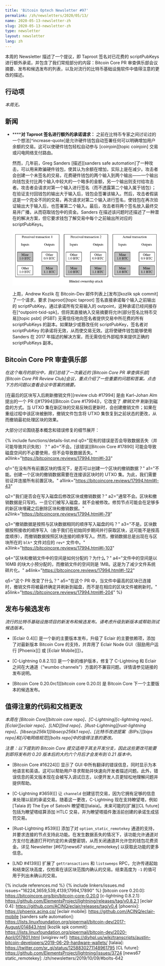 ```yaml
---
title: 'Bitcoin Optech Newsletter #97'
permalink: /zh/newsletters/2020/05/13/
name: 2020-05-13-newsletter-zh
slug: 2020-05-13-newsletter-zh
type: newsletter
layout: newsletter
lang: zh
---
```

本周的 Newsletter 描述了一个提议，即 Taproot 签名对已花费的 scriptPubKeys 进行额外承诺，并包含了我们常规部分的内容：Bitcoin Core PR 审查俱乐部会议摘要、发布和候选发布的列表，以及对流行的比特币基础设施软件中值得注意的更改的描述。

## 行动项

*本周无。*

## 新闻

- **<!--request-for-an-additional-taproot-signature-commitment-->****对 Taproot 签名进行额外的承诺请求：** 之前在比特币专家之间讨论过的一个想法[^increase-quote]是允许硬件钱包自动签署任何可以明确增加用户余额的交易。这可以使硬件钱包轻松自动参与 [coinjoin][topic coinjoin] 交易或闪电网络支付路由。

  然而，几年前，Greg Sanders [描述][sanders safe automation]了一种攻击，可以用来欺骗硬件钱包，使其认为余额在增加，实际上是在减少。攻击者会创建一个未签名的交易，花费硬件钱包的两个输入到两个输出——一个输出向钱包支付比两个输入中较大的一个略多的金额，另一个输出则支付给攻击者。攻击者会请求对第一个输入进行签名（而不透露第二个输入属于钱包）；在验证支付回钱包的输出大于输入后，钱包会签署该输入。然后，攻击者假装这是一个完全不同的交易，再次请求对第二个输入进行签名，使钱包在再次验证输出大于输入后，也签署第二个输入。最后，攻击者将两个签名放入最终交易并广播，从而窃取钱包中的资金。Sanders 在描述该问题时还描述了一种潜在的解决方案，但它要求钱包了解交易中每个之前输出所对应的 scriptPubKeys。

  ![使用假 coinjoin 欺骗硬件钱包导致资金损失的示意图](/img/posts/2020-05-fake-coinjoin-trick-hardware-wallet.dot.png)

  上周，Andrew Kozlik 在 Bitcoin-Dev 邮件列表上[发布][kozlik spk commit]了一个请求，要求 [taproot][topic taproot] 签名直接承诺每个输入之前输出的 scriptPubKey。通过承诺所有交易输入的 outpoint，这种承诺已经间接存在[^outpoint-txid-spk]，但将其直接纳入交易摘要将允许[部分签名比特币交易][topic psbt] (PSBT) 无需信任地向签名者提供交易中所花费的所有 scriptPubKeys 的副本。如果缺少或篡改任何 scriptPubKey，签名者对 scriptPubKey 的承诺将无效，从而使交易无效。这将使硬件钱包能够使用 Sanders 在 2017 年描述的解决方案，而无需信任外部程序来提供正确的 scriptPubKeys 副本。

## Bitcoin Core PR 审查俱乐部

_在这个每月的部分中，我们总结了一次最近的 [Bitcoin Core PR 审查俱乐部][Bitcoin Core PR Review Club]会议，重点介绍了一些重要的问题和答案。点击下方的问题以查看会议中答案的摘要。_

[在最后的区块写入后刷新撤销文件][review club #17994] 是由 Karl-Johan Alm 提出的一个 PR ([#17994][Bitcoin Core #17994])，它改变了 _撤销文件_ 刷新到磁盘的方式。当 UTXO 集在新区块的交易反映后更新时，会创建撤销文件；如果在重组过程中该区块被删除，撤销文件包含将 UTXO 集恢复到之前状态的更改，从而撤销最初处理区块的效果。

大部分讨论围绕基本概念和错误修复的细节展开：

{% include functions/details-list.md
  q0="现有的错误是否会导致数据丢失（并可能导致共识失败）？"
  a0="不会。[该错误][Bitcoin Core #17890] 可能会导致磁盘空间的不必要使用，但不会导致数据丢失。"
  a0link="https://bitcoincore.reviews/17994.html#l-33"

  q1="在没有所有前置区块的情况下，是否可以创建一个区块的撤销数据？"
  a1="不能。创建一个区块的撤销数据需要在连接该区块时的 UTXO 集。为此，我们需要验证并连接所有前置区块。"
  a1link="https://bitcoincore.reviews/17994.html#l-43"

  q2="我们是否会在写入磁盘后修改区块或撤销数据？"
  a2="通常不会。区块和撤销数据是只写的。一旦它们被写入磁盘，就不会被修改。修剪节点可能会在足够多的新区块埋藏之后删除区块和撤销数据。"
  a2link="https://bitcoincore.reviews/17994.html#l-79"

  q3="撤销数据是按照与区块数据相同的顺序写入磁盘的吗？"
  a3="不是。区块数据按照接收的顺序写入（由于我们在初始同步期间并行获取区块，这可能不是按高度顺序），而撤销数据按照区块连接的顺序写入。然而，撤销数据总是出现在与区块所在的 `blk*` 文件对应的 `rev*` 文件中。"
  a3link="https://bitcoincore.reviews/17994.html#l-103"

  q4="区块和撤销文件中的空间是如何分配的？为什么？"
  a4="文件中的空间是以 16MB 的块大小预分配的，而撤销文件的空间则是 1MB。这是为了减少文件系统碎片化。"
  a4link="https://bitcoincore.reviews/17994.html#l-122"

  q5="这个 PR 改变了什么？"
  a5="在这个 PR 中，当文件中最高的区块已连接时，撤销文件将被最终确定并刷新到磁盘，而不是在相应的区块文件被刷新时。"
  a5link="https://bitcoincore.reviews/17994.html#l-204"
%}

## 发布与候选发布

*流行的比特币基础设施项目的新发布和候选发布。请考虑升级到新版本或帮助测试候选版本。*

- [Eclair 0.4][] 是一个新的主要版本发布，升级了 Eclair 的主要依赖项，添加了对最新版本 Bitcoin Core 的支持，并弃用了 Eclair Node GUI（鼓励用户运行 [Phoenix][] 或 [Eclair Mobile][]）。

- [C-Lightning 0.8.2.1][] 是一个新的维护版本，修复了 C-Lightning 和 Eclair 之间在大通道（“wumbo channels”）方面的不兼容问题。详情请参见链接的发布说明。

- [Bitcoin Core 0.20.0rc1][bitcoin core 0.20.0] 是 Bitcoin Core 下一个主要版本的候选发布。

## 值得注意的代码和文档更改

*本周在 [Bitcoin Core][bitcoin core repo]、[C-Lightning][c-lightning repo]、[Eclair][eclair repo]、[LND][lnd repo]、[Rust-Lightning][rust-lightning repo]、[libsecp256k1][libsecp256k1 repo]、[比特币改进提案（BIPs）][bips repo]和[闪电网络规范][bolts repo]中的值得注意的更改。*

*注意：以下提到的 Bitcoin Core 提交适用于其主开发分支，因此这些更改可能要到即将发布的 0.20 版本后的大约六个月后才会发布到 0.21 版本中。*

- [Bitcoin Core #16224][] 显示了 GUI 中所有翻译的错误信息，同时显示为本地语言和英语。这可以帮助用户寻求帮助并快速向开发者描述问题。此外，错误信息的英文版本现在会被写入调试日志，以便开发人员更轻松地理解问题并提供帮助。

- [C-Lightning #3659][] 让 `channeld` 创建惩罚交易，因为它拥有足够的信息来处理以前的承诺交易。随着这一更改，C-Lightning 现在支持瞭望塔，例如 [Talaia 的 The Eye of Satoshi 瞭望塔][talaia]。未来可能的[扩展][CL future]包括为瞭望塔结算添加 HTLC 交易，并为瞭望塔插件激活前创建的承诺生成惩罚交易。

- [Rust-Lightning #539][] 添加了对 `option_static_remotekey` 通道的支持，并要求连接的节点支持此功能。在发生数据丢失的情况下，该功能允许通道对方支付在通道打开时约定的未调整密钥，从而关闭通道并允许您的钱包花费资金。详见 Newsletter [#67][news67 static_remotekey] 以获取此功能的更多信息。

- [LND #4139][] 扩展了 `gettransactions` 和 `listsweeps` RPC，允许传递起始和结束区块高度，仅检索在该区块范围内确认的交易。结束高度为 `-1` 的值可用于列出未确认的交易。

{% include references.md %}
{% include linkers/issues.md issues="16224,3659,539,4139,17994,17890" %}
[bitcoin core 0.20.0]: https://bitcoincore.org/bin/bitcoin-core-0.20.0
[c-lightning 0.8.2.1]: https://github.com/ElementsProject/lightning/releases/tag/v0.8.2.1
[eclair 0.4]: https://github.com/ACINQ/eclair/releases/tag/v0.4
[phoenix]: https://phoenix.acinq.co/
[eclair mobile]: https://github.com/ACINQ/eclair-mobile
[sanders safe automation]: https://lists.linuxfoundation.org/pipermail/bitcoin-dev/2017-August/014843.html
[kozlik spk commit]: https://lists.linuxfoundation.org/pipermail/bitcoin-dev/2020-April/017801.html
[snigirev ref]: https://diyhpl.us/wiki/transcripts/austin-bitcoin-developers/2019-06-29-hardware-wallets/
[talaia]: https://twitter.com/sr_gi/status/1258830271148961795
[CL future]: https://github.com/ElementsProject/lightning/issues/3724
[news67 static_remotekey]: /zh/newsletters/2019/10/09/#bolts-642
